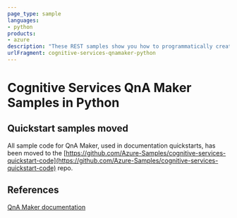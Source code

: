 ```yaml
---
page_type: sample
languages:
- python
products:
- azure
description: "These REST samples show you how to programmatically create,"
urlFragment: cognitive-services-qnamaker-python
---
```


# Cognitive Services QnA Maker Samples in Python

## Quickstart samples moved

All sample code for QnA Maker, used in documentation quickstarts, has been moved to the [https://github.com/Azure-Samples/cognitive-services-quickstart-code](https://github.com/Azure-Samples/cognitive-services-quickstart-code) repo.


## References

[QnA Maker documentation](https://docs.microsoft.com/azure/cognitive-services/qnamaker/)